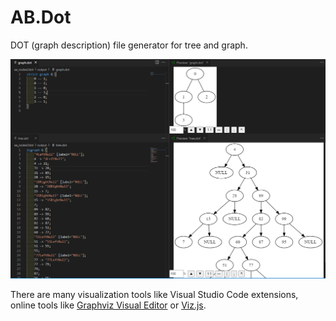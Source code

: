# AB.Dot
DOT (graph description) file generator for tree and graph.

![Example](./img/visualization.png)

There are many visualization tools like Visual Studio Code extensions, online tools like [Graphviz Visual Editor](http://magjac.com/graphviz-visual-editor/) or [Viz.js](http://viz-js.com/).